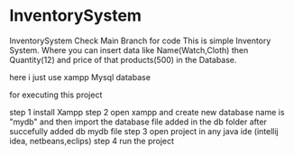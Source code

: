 # InventorySystem

InventorySystem Check Main Branch for code
This is simple Inventory System. Where you can insert data like Name(Watch,Cloth) then Quantity(12) and price of that products(500) in the Database.

here i just use xampp Mysql database

for executing this project

step 1 install Xampp step 2 open xampp and create new database name is "mydb" and then import the database file added in the db folder after succefully added db mydb file step 3 open project in any java ide (intellij idea, netbeans,eclips) step 4 run the project
